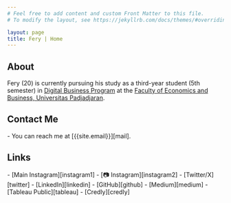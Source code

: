 ```yaml
---
# Feel free to add content and custom Front Matter to this file.
# To modify the layout, see https://jekyllrb.com/docs/themes/#overriding-theme-defaults

layout: page
title: Fery | Home
---
```

<h2>About</h2>

Fery (20) is currently pursuing his study as a third-year student (5th semester) in [Digital Business Program][digital] at the [Faculty of Economics and Business, Universitas Padjadjaran][faculty].

<h2>Contact Me</h2>
- You can reach me at [{{site.email}}][mail].

<h2>Links</h2>
- [Main Instagram][instagram1]
- [📷 Instagram][instagram2]
- [Twitter/X][twitter]
- [LinkedIn][linkedin]
- [GitHub][github]
- [Medium][medium]
- [Tableau Public][tableau]
- [Credly][credly]


[instagram1]: https://instagram.com/ffery_
[instagram2]: https://instagram.com/fierfliees
[twitter]: https://x.com/deliferypizza
[digital]: http://digital.feb.unpad.ac.id/
[faculty]: http://feb.unpad.ac.id/
[mail]: mailto:{{site.email}}
[linkedin]: https://www.linkedin.com/in/fery1303/
[github]: https://github.com/imfery
[medium]: https://imfery.medium.com/
[tableau]: https://public.tableau.com/profile/imfery
[credly]: https://www.credly.com/users/fery/badges